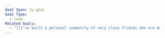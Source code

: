 ```yaml
---
Goal Span: 1y goal
Goal Type:
  - love
Related Goals:
  - "[[I’ve built a personal community of very close friends who are down to do stuff together all around the world]]"
---
```

